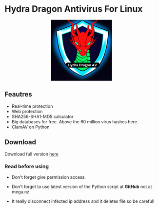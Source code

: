 # Hydra Dragon Antivirus For Linux

<p align="center">
<img src="assets/logo.png" width= 200px>
</p>

## Feautres

- Real-time protection
- Web protection
- SHA256-SHA1-MD5 calculator
- Big databases for free. Above the 60 million virus hashes here.
- ClamAV on Python

## Download

Download full version [here](https://mega.nz/file/7xBHGLaR#kUEIeDbeFXRLSc14tZlJend141jzyZwjEqCAG2UfNEc)

### Read before using

- Don't forget give permission access.

- Don't forget to use latest version of the Python script at **GitHub** not at mega.nz

- It really disconnect infected ip address and it deletes file so be careful!
